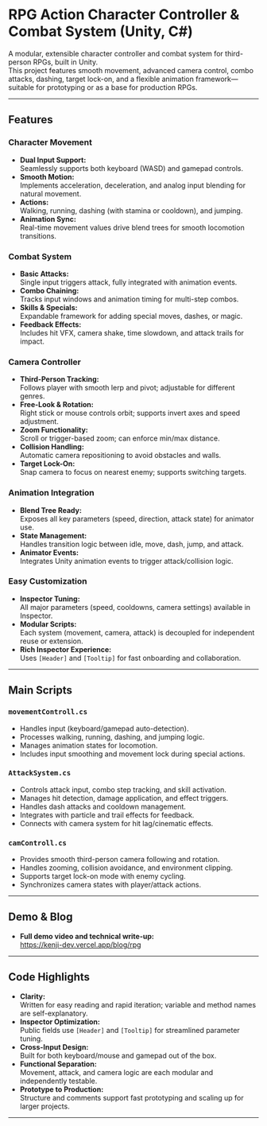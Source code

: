 # RPG Action Character Controller & Combat System (Unity, C#)

A modular, extensible character controller and combat system for third-person RPGs, built in Unity.  
This project features smooth movement, advanced camera control, combo attacks, dashing, target lock-on, and a flexible animation framework—suitable for prototyping or as a base for production RPGs.

---

## Features

### Character Movement
- **Dual Input Support:**  
  Seamlessly supports both keyboard (WASD) and gamepad controls.
- **Smooth Motion:**  
  Implements acceleration, deceleration, and analog input blending for natural movement.
- **Actions:**  
  Walking, running, dashing (with stamina or cooldown), and jumping.
- **Animation Sync:**  
  Real-time movement values drive blend trees for smooth locomotion transitions.

### Combat System
- **Basic Attacks:**  
  Single input triggers attack, fully integrated with animation events.
- **Combo Chaining:**  
  Tracks input windows and animation timing for multi-step combos.
- **Skills & Specials:**  
  Expandable framework for adding special moves, dashes, or magic.
- **Feedback Effects:**  
  Includes hit VFX, camera shake, time slowdown, and attack trails for impact.

### Camera Controller
- **Third-Person Tracking:**  
  Follows player with smooth lerp and pivot; adjustable for different genres.
- **Free-Look & Rotation:**  
  Right stick or mouse controls orbit; supports invert axes and speed adjustment.
- **Zoom Functionality:**  
  Scroll or trigger-based zoom; can enforce min/max distance.
- **Collision Handling:**  
  Automatic camera repositioning to avoid obstacles and walls.
- **Target Lock-On:**  
  Snap camera to focus on nearest enemy; supports switching targets.

### Animation Integration
- **Blend Tree Ready:**  
  Exposes all key parameters (speed, direction, attack state) for animator use.
- **State Management:**  
  Handles transition logic between idle, move, dash, jump, and attack.
- **Animator Events:**  
  Integrates Unity animation events to trigger attack/collision logic.

### Easy Customization
- **Inspector Tuning:**  
  All major parameters (speed, cooldowns, camera settings) available in Inspector.
- **Modular Scripts:**  
  Each system (movement, camera, attack) is decoupled for independent reuse or extension.
- **Rich Inspector Experience:**  
  Uses `[Header]` and `[Tooltip]` for fast onboarding and collaboration.

---

## Main Scripts

### `movementControll.cs`
- Handles input (keyboard/gamepad auto-detection).
- Processes walking, running, dashing, and jumping logic.
- Manages animation states for locomotion.
- Includes input smoothing and movement lock during special actions.

### `AttackSystem.cs`
- Controls attack input, combo step tracking, and skill activation.
- Manages hit detection, damage application, and effect triggers.
- Handles dash attacks and cooldown management.
- Integrates with particle and trail effects for feedback.
- Connects with camera system for hit lag/cinematic effects.

### `camControll.cs`
- Provides smooth third-person camera following and rotation.
- Handles zooming, collision avoidance, and environment clipping.
- Supports target lock-on mode with enemy cycling.
- Synchronizes camera states with player/attack actions.

---

## Demo & Blog

- **Full demo video and technical write-up:**  
  https://kenji-dev.vercel.app/blog/rpg

---

## Code Highlights

- **Clarity:**  
  Written for easy reading and rapid iteration; variable and method names are self-explanatory.
- **Inspector Optimization:**  
  Public fields use `[Header]` and `[Tooltip]` for streamlined parameter tuning.
- **Cross-Input Design:**  
  Built for both keyboard/mouse and gamepad out of the box.
- **Functional Separation:**  
  Movement, attack, and camera logic are each modular and independently testable.
- **Prototype to Production:**  
  Structure and comments support fast prototyping and scaling up for larger projects.

---
